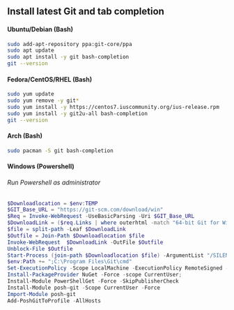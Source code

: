## Install latest Git and tab completion

#### Ubuntu/Debian (Bash)
```bash
sudo add-apt-repository ppa:git-core/ppa
sudo apt update
sudo apt install -y git bash-completion
git --version
```

#### Fedora/CentOS/RHEL (Bash)
```bash
sudo yum update
sudo yum remove -y git*
sudo yum install -y https://centos7.iuscommunity.org/ius-release.rpm
sudo yum install -y git2u-all bash-completion
git --version
```

#### Arch (Bash)
```bash
sudo pacman -S git bash-completion
```

#### Windows (Powershell)
###### Run Powershell as administrator
```powershell
$Downloadlocation = $env:TEMP
$GIT_Base_URL = "https://git-scm.com/download/win"
$Req = Invoke-WebRequest -UseBasicParsing -Uri $GIT_Base_URL
$DownloadLink = ($req.Links | where outerhtml -match "64-bit Git for Windows Setup").href
$file = split-path -Leaf $DownloadLink
$Outfile = Join-Path $Downloadlocation $file
Invoke-WebRequest  $DownloadLink -OutFile $Outfile
Unblock-File $Outfile
Start-Process (join-path $Downloadlocation $file) -ArgumentList "/SILENT" -Wait
$env:Path += ";C:\Program Files\Git\cmd"
Set-ExecutionPolicy -Scope LocalMachine -ExecutionPolicy RemoteSigned -Force
Install-PackageProvider NuGet -Force -scope CurrentUser;
Install-Module PowerShellGet -Force -SkipPublisherCheck
Install-Module posh-git -Scope CurrentUser -Force
Import-Module posh-git
Add-PoshGitToProfile -AllHosts
```


